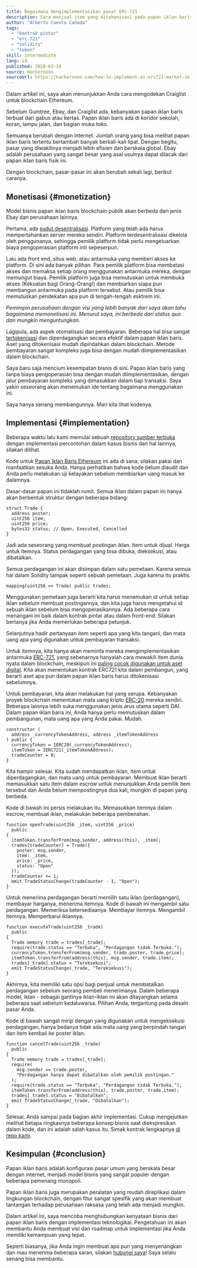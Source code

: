 ```yaml
---
title: Bagaimana mengimplementasikan pasar ERC-721
description: Cara menjual item yang ditokenisasi pada papan iklan baris terdesentralisasi
author: "Alberto Cuesta Cañada"
tags:
  - "kontrak pintar"
  - "erc-721"
  - "solidity"
  - "token"
skill: intermediate
lang: id
published: 2020-03-19
source: Hackernoon
sourceUrl: https://hackernoon.com/how-to-implement-an-erc721-market-1e1a32j9
---
```


Dalam artikel ini, saya akan menunjukkan Anda cara mengodekan Craiglist untuk blockchain Ethereum.

Sebelum Gumtree, Ebay, dan Craiglist ada, kebanyakan papan iklan baris terbuat dari gabus atau kertas. Papan iklan baris ada di koridor sekolah, koran, lampu jalan, dan bagian muka toko.

Semuanya berubah dengan internet. Jumlah orang yang bisa melihat papan iklan baris tertentu bertambah banyak berkali-kali lipat. Dengan begitu, pasar yang diwakilinya menjadi lebih efisien dan berskala global. Ebay adalah perusahaan yang sangat besar yang asal usulnya dapat dilacak dari papan iklan baris fisik ini.

Dengan blockchain, pasar-pasar ini akan berubah sekali lagi, berikut caranya.

## Monetisasi {#monetization}

Model bisnis papan iklan baris blockchain publik akan berbeda dari jenis Ebay dan perusahaan lainnya.

Pertama, ada [sudut desentralisasi](/developers/docs/web2-vs-web3/). Platform yang telah ada harus mempertahankan server mereka sendiri. Platform terdesentralisasi dikelola oleh penggunanya, sehingga pemilik platform tidak perlu mengeluarkan biaya pengoperasian platform inti sepeserpun.

Lalu ada front end, situs web, atau antarmuka yang memberi akses ke platform. Di sini ada banyak pilihan. Para pemilik platform bisa membatasi akses dan memaksa setiap orang menggunakan antarmuka mereka, dengan memungut biaya. Pemilik platform juga bisa memutuskan untuk membuka akses (Kekuatan bagi Orang-Orang!) dan membiarkan siapa pun membangun antarmuka pada platform tersebut. Atau pemilik bisa memutuskan pendekatan apa pun di tengah-tengah esktrem ini.

_Pemimpin perusahaan dengan visi yang lebih banyak dari saya akan tahu bagaimana memonetisasi ini. Menurut saya, ini berbeda dari status quo dan mungkin menguntungkan._

Lagipula, ada aspek otomatisasi dan pembayaran. Beberapa hal bisa sangat [tertokenisasi](https://hackernoon.com/tokenization-of-digital-assets-g0ffk3v8s?ref=hackernoon.com) dan diperdagangkan secara efektif dalam papan iklan baris. Aset yang ditokenisasi mudah dipindahkan dalam blockchain. Metode pembayaran sangat kompleks juga bisa dengan mudah diimplementasikan dalam blockchain.

Saya baru saja mencium kesempatan bisnis di sini. Papan iklan baris yang tanpa biaya pengoperasian bisa dengan mudah diimplementasikan, dengan jalur pembayaran kompleks yang dimasukkan dalam tiap transaksi. Saya yakin seseorang akan menemukan ide tentang bagaimana menggunakan ini.

Saya hanya senang membangunnya. Mari kita lihat kodenya.

## Implementasi {#implementation}

Beberapa waktu lalu kami memulai sebuah [repository sumber terbuka](https://github.com/HQ20/contracts?ref=hackernoon.com) dengan implementasi percontohan dalam kasus bisnis dan hal lainnya, silakan dilihat.

Kode untuk [Papan Iklan Baris Ethereum](https://github.com/HQ20/contracts/tree/master/contracts/classifieds?ref=hackernoon.com) ini ada di sana, silakan pakai dan manfaatkan sesuka Anda. Hanya perhatikan bahwa kode belum diaudit dan Anda perlu melakukan uji kelayakan sebelum membiarkan uang masuk ke dalamnya.

Dasar-dasar papan ini tidaklah rumit. Semua iklan dalam papan ini hanya akan berbentuk struktur dengan beberapa bidang:

```solidity
struct Trade {
  address poster;
  uint256 item;
  uint256 price;
  bytes32 status; // Open, Executed, Cancelled
}
```

Jadi ada seseorang yang membuat postingan iklan. Item untuk dijual. Harga untuk itemnya. Status perdagangan yang bisa dibuka, dieksekusi, atau dibatalkan.

Semua perdagangan ini akan disimpan dalam satu pemetaan. Karena semua hal dalam Solidity tampak seperti sebuah pemetaan. Juga karena itu praktis.

```solidity
mapping(uint256 => Trade) public trades;
```

Menggunakan pemetaan juga berarti kita harus menemukan id untuk setiap iklan sebelum membuat postingannya, dan kita juga harus mengetahui id sebuah iklan sebelum bisa mengoperasikannya. Ada beberapa cara menangani ini baik dalam kontrak pintar atau dalam front-end. Silakan bertanya jika Anda memerlukan beberapa petunjuk.

Selanjutnya hadir pertanyaan item seperti apa yang kita tangani, dan mata uang apa yang digunakan untuk pembayaran transaksi.

Untuk itemnya, kita hanya akan meminta mereka mengimplementasikan antarmuka [ERC-721](https://github.com/OpenZeppelin/openzeppelin-contracts/blob/master/contracts/token/ERC721/IERC721.sol?ref=hackernoon.com), yang sebenarnya hanyalah cara mewakili item dunia nyata dalam blockchain, meskipun ini [paling cocok digunakan untuk aset digital](https://hackernoon.com/tokenization-of-digital-assets-g0ffk3v8s?ref=hackernoon.com). Kita akan menentukan kontrak ERC721 kita dalam pembangun, yang berarti aset apa pun dalam papan iklan baris harus ditokenisasi sebelumnya.

Untuk pembayaran, kita akan melakukan hal yang serupa. Kebanyakan proyek blockchain menentukan mata uang kripto [ERC-20](https://github.com/OpenZeppelin/openzeppelin-contracts/blob/master/contracts/token/ERC20/ERC20.sol?ref=hackernoon.com) mereka sendiri. Beberapa lainnya lebih suka menggunakan jenis arus utama seperti DAI. Dalam papan iklan baris ini, Anda hanya perlu memutuskan dalam pembangunan, mata uang apa yang Anda pakai. Mudah.

```solidity
constructor (
  address _currencyTokenAddress, address _itemTokenAddress
) public {
  currencyToken = IERC20(_currencyTokenAddress);
  itemToken = IERC721(_itemTokenAddress);
  tradeCounter = 0;
}
```

Kita hampir selesai. Kita sudah mendapatkan iklan, item untuk diperdagangkan, dan mata uang untuk pembayaran. Membuat iklan berarti memasukkan satu item dalam escrow untuk menunjukkan Anda pemilik item tersebut dan Anda belum mempostingnya dua kali, mungkin di papan yang berbeda.

Kode di bawah ini persis melakukan itu. Memasukkan itemnya dalam escrow, membuat iklan, melakukan beberapa pembenahan.

```solidity
function openTrade(uint256 _item, uint256 _price)
  public
{
  itemToken.transferFrom(msg.sender, address(this), _item);
  trades[tradeCounter] = Trade({
    poster: msg.sender,
    item: _item,
    price: _price,
    status: "Open"
  });
  tradeCounter += 1;
  emit TradeStatusChange(tradeCounter - 1, "Open");
}
```

Untuk menerima perdagangan berarti memilih satu iklan (perdagangan), membayar harganya, menerima itemnya. Kode di bawah ini mengambil satu perdagangan. Memeriksa ketersediaanya. Membayar itemnya. Mengambil itemnya. Memperbarui iklannya.

```solidity
function executeTrade(uint256 _trade)
  public
{
  Trade memory trade = trades[_trade];
  require(trade.status == "Terbuka", "Perdagangan tidak Terbuka.");
  currencyToken.transferFrom(msg.sender, trade.poster, trade.price);
  itemToken.transferFrom(address(this), msg.sender, trade.item);
  trades[_trade].status = "Tereksekusi";
  emit TradeStatusChange(_trade, "Tereksekusi");
}
```

Akhirnya, kita memiliki satu opsi bagi penjual untuk membatalkan perdagangan sebelum seorang pembeli menerimanya. Dalam beberapa model, iklan - sebagai gantinya iklan-iklan ini akan ditayangkan selama beberapa saat sebelum kedaluwarsa. Pilihan Anda, tergantung pada desain pasar Anda.

Kode di bawah sangat mirip dengan yang digunakan untuk mengeksekusi perdagangan, hanya bedanya tidak ada mata uang yang berpindah tangan dan item kembali ke poster iklan.

```solidity
function cancelTrade(uint256 _trade)
  public
{
  Trade memory trade = trades[_trade];
  require(
    msg.sender == trade.poster,
    "Perdagangan hanya dapat dibatalkan oleh pemilik postingan."
  );
  require(trade.status == "Terbuka", "Perdagangan tidak Terbuka.");
  itemToken.transferFrom(address(this), trade.poster, trade.item);
  trades[_trade].status = "Dibatalkan";
  emit TradeStatusChange(_trade, "Dibatalkan");
}
```

Selesai. Anda sampai pada bagian akhir implementasi. Cukup mengejutkan melihat betapa ringkasnya beberapa konsep bisnis saat diekspresikan dalam kode, dan ini adalah salah kasus itu. Simak kontrak lengkapnya [di repo kami](https://github.com/HQ20/contracts/blob/master/contracts/classifieds/Classifieds.sol).

## Kesimpulan {#conclusion}

Papan iklan baris adalah konfigurasi pasar umum yang berskala besar dengan internet, menjadi model bisnis yang sangat populer dengan beberapa pemenang monopoli.

Papan iklan baris juga merupakan peralatan yang mudah direplikasi dalam lingkungan blockchain, dengan fitur sangat spesifik yang akan membuat tantangan terhadap perusahaan raksasa yang telah ada menjadi mungkin.

Dalam artikel ini, saya mencoba menghubungkan kenyataan bisnis dari papan iklan baris dengan implementasi teknologikal. Pengetahuan ini akan membantu Anda membuat visi dan roadmap untuk implementasi jika Anda memiliki kemampuan yang tepat.

Seperti biasanya, jika Anda ingin membuat apa pun yang menyenangkan dan mau menerima beberapa saran, silakan [hubungi saya](https://albertocuesta.es/)! Saya selalu senang bisa membantu.
